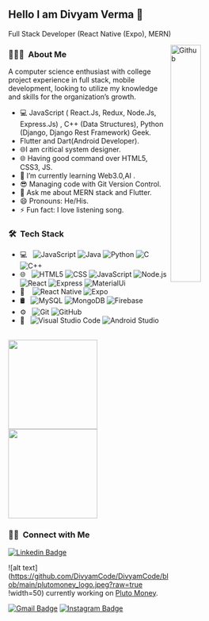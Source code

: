 ## Hello I am Divyam Verma 👋
Full Stack Developer (React Native (Expo), MERN)

<img width="35%" align="right" alt="Github" src="https://user-images.githubusercontent.com/48678280/88862734-4903af80-d201-11ea-968b-9c939d88a37c.gif" />


<h3> 👨🏻‍💻 &nbsp;About Me </h3>
A computer science enthusiast with college project experience in full stack, mobile development, looking to utilize my knowledge and skills for the organization’s growth.
<ul>
  <li>💻 JavaScript ( React.Js, Redux, Node.Js, Express.Js) , C++ (Data Structures), Python (Django, Django Rest Framework) Geek.</li>
  <li> Flutter and Dart(Android Developer).</li>
  <li>🌐I am critical system designer.</li>
  <li>🌐 Having good command over HTML5, CSS3, JS.</li>
  <li>🌱 I’m currently learning Web3.0,AI .</li>
  <li>😎 Managing code with Git Version Control.</li>
  <li>💬 Ask me about MERN stack and Flutter.</li>
  <li>😄 Pronouns: He/His.</li>
  <li>⚡ Fun fact: I love listening song.</li>
</ul>

<h3> 🛠 &nbsp;Tech Stack</h3>

- 💻 &nbsp;
  ![JavaScript](https://img.shields.io/badge/-JavaScript-333333?style=flat&logo=javascript)
  ![Java](https://img.shields.io/badge/-Java-333333?style=flat&logo=Java&logoColor=007396)
  ![Python](https://img.shields.io/badge/-Python-333333?style=flat&logo=python)
  ![C](https://img.shields.io/badge/-C-333333?style=flat&logo=C)
  ![C++](https://img.shields.io/badge/-C++-333333?style=flat&logo=C%2B%2B&logoColor=00599C)
- 🌐 &nbsp;
  ![HTML5](https://img.shields.io/badge/-HTML5-333333?style=flat&logo=HTML5)
  ![CSS](https://img.shields.io/badge/-CSS-333333?style=flat&logo=CSS3&logoColor=1572B6)
  ![JavaScript](https://img.shields.io/badge/-JavaScript-333333?style=flat&logo=javascript)
  ![Node.js](https://img.shields.io/badge/-Node.js-333333?style=flat&logo=node.js)
  ![React](https://img.shields.io/badge/-React-333333?style=flat&logo=react)
  ![Express](https://img.shields.io/badge/-Express-333333?style=flat&logo=express)
  ![MaterialUi](https://img.shields.io/badge/-MaterialUi-333333?style=flat&logo=material-ui)
- 📱 &nbsp;&nbsp;
  ![React Native](https://img.shields.io/badge/-React%20Native-333333?style=flat&logo=react)
  ![Expo](https://img.shields.io/badge/-Expo-333333?style=flat&logo=expo)
- 🛢 &nbsp;
  ![MySQL](https://img.shields.io/badge/-MySQL-333333?style=flat&logo=mysql)
  ![MongoDB](https://img.shields.io/badge/-MongoDB-333333?style=flat&logo=mongodb)
  ![Firebase](https://img.shields.io/badge/-Firebase-333333?style=flat&logo=firebase)
- ⚙️ &nbsp;
  ![Git](https://img.shields.io/badge/-Git-333333?style=flat&logo=git)
  ![GitHub](https://img.shields.io/badge/-GitHub-333333?style=flat&logo=github)
- 🔧 &nbsp;
  ![Visual Studio Code](https://img.shields.io/badge/-Visual%20Studio%20Code-333333?style=flat&logo=visual-studio-code&logoColor=007ACC)
  ![Android Studio](https://img.shields.io/badge/-Android%20Studio-333333?style=flat&logo=android-studio)

<br/>

<a href="https://github.com/">
  <img height="180em" src="https://github-readme-stats.vercel.app/api?username=divyamcode&show_icons=true&theme=radical" />
  <img height="180em" src="https://github-readme-stats.vercel.app/api/top-langs/?username=divyamcode&theme=radical&layout=compact" />
</a>

<br/>

<h3> 🤝🏻 &nbsp;Connect with Me </h3>

[![Linkedin Badge](https://img.shields.io/badge/-vermadivyam-blue?style=flat-square&logo=Linkedin&logoColor=white&link=https://www.linkedin.com/in/vermadivyam/)](https://www.linkedin.com/in/vermadivyam/)

![alt text](https://github.com/DivyamCode/DivyamCode/blob/main/plutomoney_logo.jpeg?raw=true !width=50)
currently working on [Pluto Money](https://plutomoney.in/).

[![Gmail Badge](https://img.shields.io/badge/-divyamverma125@gmail.com-c14438?style=flat-square&logo=Gmail&logoColor=white&link=mailto:divyamverma125@gmail.com)](mailto:divyamverma125@gmail.com)
[![Instagram Badge](https://img.shields.io/badge/-_s_o_n_u_v_e_r_m_a_-E4405F?style=flat-square&logo=Instagram&logoColor=white&link=https://www.instagram.com/_s_o_n_u_v_e_r_m_a_/)](https://www.instagram.com/_s_o_n_u_v_e_r_m_a_/)
